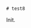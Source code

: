                                                                                                                                                                                                                                                                                                                                                                                                                                                                                                                                                                                                                                              # test8

Init.
